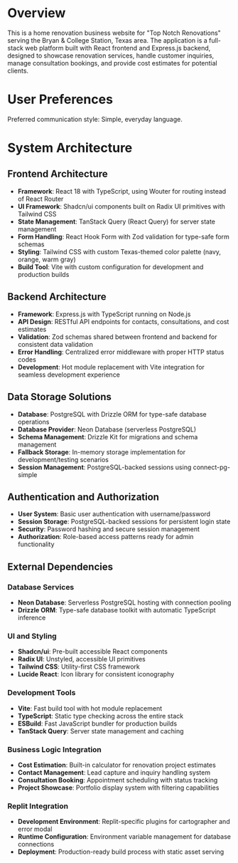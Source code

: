 # Overview

This is a home renovation business website for "Top Notch Renovations" serving the Bryan & College Station, Texas area. The application is a full-stack web platform built with React frontend and Express.js backend, designed to showcase renovation services, handle customer inquiries, manage consultation bookings, and provide cost estimates for potential clients.

# User Preferences

Preferred communication style: Simple, everyday language.

# System Architecture

## Frontend Architecture
- **Framework**: React 18 with TypeScript, using Wouter for routing instead of React Router
- **UI Framework**: Shadcn/ui components built on Radix UI primitives with Tailwind CSS
- **State Management**: TanStack Query (React Query) for server state management
- **Form Handling**: React Hook Form with Zod validation for type-safe form schemas
- **Styling**: Tailwind CSS with custom Texas-themed color palette (navy, orange, warm gray)
- **Build Tool**: Vite with custom configuration for development and production builds

## Backend Architecture
- **Framework**: Express.js with TypeScript running on Node.js
- **API Design**: RESTful API endpoints for contacts, consultations, and cost estimates
- **Validation**: Zod schemas shared between frontend and backend for consistent data validation
- **Error Handling**: Centralized error middleware with proper HTTP status codes
- **Development**: Hot module replacement with Vite integration for seamless development experience

## Data Storage Solutions
- **Database**: PostgreSQL with Drizzle ORM for type-safe database operations
- **Database Provider**: Neon Database (serverless PostgreSQL)
- **Schema Management**: Drizzle Kit for migrations and schema management
- **Fallback Storage**: In-memory storage implementation for development/testing scenarios
- **Session Management**: PostgreSQL-backed sessions using connect-pg-simple

## Authentication and Authorization
- **User System**: Basic user authentication with username/password
- **Session Storage**: PostgreSQL-backed sessions for persistent login state
- **Security**: Password hashing and secure session management
- **Authorization**: Role-based access patterns ready for admin functionality

## External Dependencies

### Database Services
- **Neon Database**: Serverless PostgreSQL hosting with connection pooling
- **Drizzle ORM**: Type-safe database toolkit with automatic TypeScript inference

### UI and Styling
- **Shadcn/ui**: Pre-built accessible React components
- **Radix UI**: Unstyled, accessible UI primitives
- **Tailwind CSS**: Utility-first CSS framework
- **Lucide React**: Icon library for consistent iconography

### Development Tools
- **Vite**: Fast build tool with hot module replacement
- **TypeScript**: Static type checking across the entire stack
- **ESBuild**: Fast JavaScript bundler for production builds
- **TanStack Query**: Server state management and caching

### Business Logic Integration
- **Cost Estimation**: Built-in calculator for renovation project estimates
- **Contact Management**: Lead capture and inquiry handling system
- **Consultation Booking**: Appointment scheduling with status tracking
- **Project Showcase**: Portfolio display system with filtering capabilities

### Replit Integration
- **Development Environment**: Replit-specific plugins for cartographer and error modal
- **Runtime Configuration**: Environment variable management for database connections
- **Deployment**: Production-ready build process with static asset serving